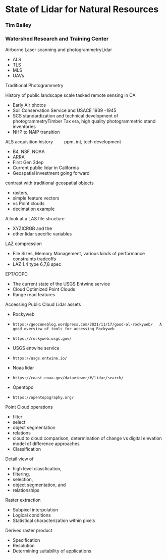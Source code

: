 # State of Lidar for Natural Resources

### Tim Bailey 
### Watershed Research and Training Center


Airborne Laser scanning and photogrammetryLidar 
+ ALS 
+ TLS 
+ MLS 
+ UAVs

Traditional Photogrammetry

History of public landscape scale tasked remote sensing in CA
+ Early Air photos
+ Soil Conservation Service and USACE 1939 -1945
+ SCS standardization and technical development of photogrammetryTimber Tax era, high quality photogrammetric stand inventories
+ NHP to NAIP transition   

ALS acquisition history         ppm, int, tech development
+ B4, NSF, NOAA
+ ARRA
+ First Gen 3dep
+ Current public lidar in California
+ Geospatial investment going forward

contrast with traditional geospatial objects 
+ rasters, 
+ simple feature vectors
+ vs Point clouds
+   decimation example 

A look at a LAS file structure             
+ XYZICRGB and the 
+ other lidar specific variables

LAZ compression
+ File Sizes, Memory Management, various kinds of performance constraints tradeoffs
+ LAZ 1.4 type 6,7,8 spec

EPT/COPC 
+ The current state of the USGS Entwine service 
+ Cloud Optimized Point Clouds 
+ Range read features 

Accessing Public Cloud Lidar assets
+ Rockyweb
+     https://geozoneblog.wordpress.com/2021/11/17/good-ol-rockyweb/   A good overview of tools for accessing Rockyweb
+     https://rockyweb.usgs.gov/
+ USGS entwine service
+     https://usgs.entwine.io/
+ Noaa lidar
+     https://coast.noaa.gov/dataviewer/#/lidar/search/
+ Opentopo
+     https://opentopography.org/

Point Cloud operations 
+ filter 
+ select
+ object segmentation
+ relations
+ cloud to cloud comparison, determination of change vs digital elevation model of difference approaches
+ Classification

Detail view of 
+ high level classfication, 
+ filtering, 
+ selection, 
+ object segmentation, and 
+ relationships

Raster extraction
+ Subpixel interpolation
+ Logical conditions
+ Statistical characterization within pixels

Derived raster product
+ Specification 
+ Resolution 
+ Determining suitability of applications 

